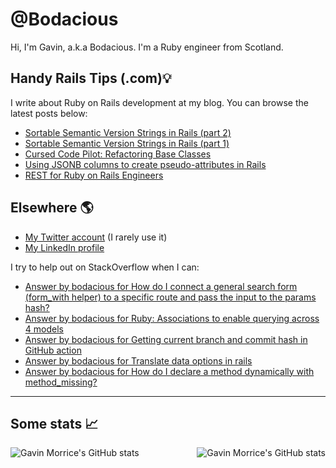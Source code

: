 # @Bodacious

Hi, I'm Gavin, a.k.a Bodacious. I'm a Ruby engineer from Scotland.

## Handy Rails Tips (.com)💡

I write about Ruby on Rails development at my blog. You can browse the latest posts below:

<!-- BLOG-POST-LIST:START -->
- [Sortable Semantic Version Strings in Rails &lpar;part 2&rpar;](https://handyrailstips.com/2025/01/01/sortable-semantic-version-strings-in-rails-part-2.html)
- [Sortable Semantic Version Strings in Rails &lpar;part 1&rpar;](https://handyrailstips.com/2025/01/01/sortable-semantic-version-strings-in-rails-part-1.html)
- [Cursed Code Pilot: Refactoring Base Classes](https://handyrailstips.com/video/2024/05/30/cursed-code-abstract-base-class-composition.html)
- [Using JSONB columns to create pseudo-attributes in Rails](https://handyrailstips.com/2024/03/31/how-to-use-jsonb-attributes-safely-in-ruby-on-rails.html)
- [REST for Ruby on Rails Engineers](https://handyrailstips.com/video/2024/01/05/rest-for-ruby-on-rails-engineers.html)
<!-- BLOG-POST-LIST:END -->

## Elsewhere 🌎

- [My Twitter account][twitter] (I rarely use it)
- [My LinkedIn profile][linkedin]

I try to help out on StackOverflow when I can:

<!-- SO-LIST:START -->
- [Answer by bodacious for How do I connect a general search form &lpar;form_with helper&rpar; to a specific route and pass the input to the params hash?](https://stackoverflow.com/questions/71656367/how-do-i-connect-a-general-search-form-form-with-helper-to-a-specific-route-an/71680654#71680654)
- [Answer by bodacious for Ruby: Associations to enable querying across 4 models](https://stackoverflow.com/questions/71579719/ruby-associations-to-enable-querying-across-4-models/71589300#71589300)
- [Answer by bodacious for Getting current branch and commit hash in GitHub action](https://stackoverflow.com/questions/58886293/getting-current-branch-and-commit-hash-in-github-action/71240351#71240351)
- [Answer by bodacious for Translate data options in rails](https://stackoverflow.com/questions/71208322/translate-data-options-in-rails/71210441#71210441)
- [Answer by bodacious for How do I declare a method dynamically with method_missing?](https://stackoverflow.com/questions/8075270/how-do-i-declare-a-method-dynamically-with-method-missing/70541319#70541319)
<!-- SO-LIST:END -->

---

## Some stats 📈

<img align="left"
     src="https://github-readme-stats.vercel.app/api?username=bodacious&count_private=true&show_icons=true"
     alt="Gavin Morrice's GitHub stats"
     loading="lazy" />

<img align="right"
    src="https://github-readme-stats.vercel.app/api/top-langs/?username=bodacious"
    alt="Gavin Morrice's GitHub stats"
    loading="lazy" />

<!-- Links -->

[twitter]: https://twitter.com/morriceGavin
[linkedin]: https://www.linkedin.com/in/gavinmorrice/
